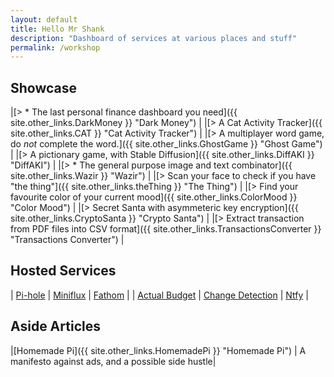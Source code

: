 ```yaml
---
layout: default
title: Hello Mr Shank
description: "Dashboard of services at various places and stuff"
permalink: /workshop
---
```


## Showcase

|[> * The last personal finance dashboard you need]({{ site.other_links.DarkMoney }} "Dark Money") |
|[> A Cat Activity Tracker]({{ site.other_links.CAT }} "Cat Activity Tracker") |
|[> A multiplayer word game, do _not_ complete the word.]({{ site.other_links.GhostGame }} "Ghost Game") |
|[> A pictionary game, with Stable Diffusion]({{ site.other_links.DiffAKI }} "DiffAKI") |
|[> * The general purpose image and text combinator]({{ site.other_links.Wazir }} "Wazir") |
|[> Scan your face to check if you have "the thing"]({{ site.other_links.theThing }} "The Thing") |
|[> Find your favourite color of your current mood]({{ site.other_links.ColorMood }} "Color Mood") | 
|[> Secret Santa with asymmeteric key encryption]({{ site.other_links.CryptoSanta }} "Crypto Santa") |
|[> Extract transaction from PDF files into CSV format]({{ site.other_links.TransactionsConverter }} "Transactions Converter") | 

## Hosted Services

| [Pi-hole](https://pi.knhash.in/admin) | [Miniflux](https://rss.knhash.in) | [Fathom](https://fathom.knhash.in) | 
| [Actual Budget](https://actual.knhash.in) | [Change Detection](https://changedetection.knhash.in/) | [Ntfy](https://ntfy.knhash.in/)  | 

## Aside Articles

|[Homemade Pi]({{ site.other_links.HomemadePi }} "Homemade Pi") | A manifesto against ads, and a possible side hustle|
